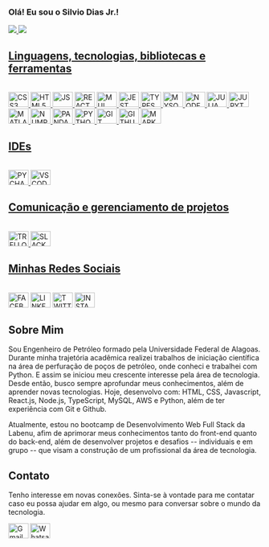 ### Olá! Eu sou o Silvio Dias Jr.!

<div>
  <a href='https://github.com/silviordjr'>
    <img heigth='180em' src='https://github-readme-stats.vercel.app/api?username=silviordjr&show_icons=true&theme=dracula&include_all_commits=true&count_private=true'/>
    <img heigth='180em' src='https://github-readme-stats.vercel.app/api/top-langs/?username=silviordjr&layout=compact&langs_count=16&theme=dracula'/>
</div>
<h2>Linguagens, tecnologias, bibliotecas e ferramentas</h2>
<div style='display: inline_block'><br>
  <img aligin='center' alt='CSS3' height='30' width='40' src="https://cdn.jsdelivr.net/gh/devicons/devicon/icons/css3/css3-original.svg" />
  <img aligin='center' alt='HTML5' height='30' width='40' src="https://cdn.jsdelivr.net/gh/devicons/devicon/icons/html5/html5-original.svg" />
  <img aligin='center' alt='JS' height='30' width='40' src="https://cdn.jsdelivr.net/gh/devicons/devicon/icons/javascript/javascript-plain.svg" />
  <img aligin='center' alt='REACT' height='30' width='40' src="https://cdn.jsdelivr.net/gh/devicons/devicon/icons/react/react-original.svg" />
  <img aligin='center' alt='MUI' height='30' width='40' src="https://cdn.jsdelivr.net/gh/devicons/devicon/icons/materialui/materialui-original.svg" />
  <img aligin='center' alt='JEST' height='30' width='40'  src="https://cdn.jsdelivr.net/gh/devicons/devicon/icons/jest/jest-plain.svg" />
  <img aligin='center' alt='TYPESCRIPT' height='30' width='40' src="https://cdn.jsdelivr.net/gh/devicons/devicon/icons/typescript/typescript-original.svg" />
  <img aligin='center' alt='MYSQL' height='30' width='40' src="https://cdn.jsdelivr.net/gh/devicons/devicon/icons/mysql/mysql-original-wordmark.svg" />
  <img aligin='center' alt='NODEJS' height='30' width='40' src="https://cdn.jsdelivr.net/gh/devicons/devicon/icons/nodejs/nodejs-original.svg" />
  <img aligin='center' alt='JULIA' height='30' width='40' src="https://cdn.jsdelivr.net/gh/devicons/devicon/icons/julia/julia-original.svg" />
  <img aligin='center' alt='JUPYTER' height='30' width='40' src="https://cdn.jsdelivr.net/gh/devicons/devicon/icons/jupyter/jupyter-original-wordmark.svg" />
  <img aligin='center' alt='MATLAB' height='30' width='40' src="https://cdn.jsdelivr.net/gh/devicons/devicon/icons/matlab/matlab-original.svg" />
  <img aligin='center' alt='NUMPY' height='30' width='40'  src="https://cdn.jsdelivr.net/gh/devicons/devicon/icons/numpy/numpy-original-wordmark.svg" />
  <img aligin='center' alt='PANDAS' height='30' width='40' src="https://cdn.jsdelivr.net/gh/devicons/devicon/icons/pandas/pandas-original.svg" />
  <img aligin='center' alt='PYTHON' height='30' width='40' src="https://cdn.jsdelivr.net/gh/devicons/devicon/icons/python/python-original.svg" />
  <img aligin='center' alt='GIT' height='30' width='40' src="https://cdn.jsdelivr.net/gh/devicons/devicon/icons/git/git-original.svg" />
  <img aligin='center' alt='GITHUB' height='30' width='40' src="https://cdn.jsdelivr.net/gh/devicons/devicon/icons/github/github-original.svg" />
  <img aligin='center' alt='MARKDOWN' height='30' width='40' src="https://cdn.jsdelivr.net/gh/devicons/devicon/icons/markdown/markdown-original.svg" />
</div>
<h2>IDEs</h2>
<div style='display: inline_block'><br>
  <img aligin='center' alt='PYCHARM' height='30' width='40' src="https://cdn.jsdelivr.net/gh/devicons/devicon/icons/pycharm/pycharm-original.svg" />
  <img aligin='center' alt='VSCODE' height='30' width='40' src="https://cdn.jsdelivr.net/gh/devicons/devicon/icons/vscode/vscode-original.svg" />
</div>
<h2>Comunicação e gerenciamento de projetos</h2>
<div style='display: inline_block'><br>
  <img aligin='center' alt='TRELLO' height='30' width='40'  src="https://cdn.jsdelivr.net/gh/devicons/devicon/icons/trello/trello-plain.svg" />
  <img aligin='center' alt='SLACK' height='30' width='40' src="https://cdn.jsdelivr.net/gh/devicons/devicon/icons/slack/slack-original.svg" />
</div>
<h2>Minhas Redes Sociais</h2>
<div style='display: inline_block'><br>
  <a href='https://www.facebook.com/silviodiasjunior.shibe' target="_blank"><img aligin='center' alt='FACEBOOK' height='30' width='40' src="https://cdn.jsdelivr.net/gh/devicons/devicon/icons/facebook/facebook-plain.svg" /></a>
  <a href='https://www.linkedin.com/in/silvio-dias-junior/' target='_blank'><img aligin='center' alt='LINKEDIN' height='30' width='40' src="https://cdn.jsdelivr.net/gh/devicons/devicon/icons/linkedin/linkedin-original.svg" /></a>
  <a href='https://twitter.com/silviordjr' target='_blank'><img aligin='center' alt='TWITTER' height='30' width='40' src="https://cdn.jsdelivr.net/gh/devicons/devicon/icons/twitter/twitter-original.svg" /></a>
  <a href='https://www.instagram.com/silviordjr/' target='_blank'><img aligin='center' alt='INSTAGRAM' height='30' width='40' src="https://cdn.jsdelivr.net/npm/simple-icons@v3/icons/instagram.svg"/></a>
</div>
<h2>Sobre Mim</h2>
<div>
    <p>Sou Engenheiro de Petróleo formado pela Universidade Federal de Alagoas. Durante minha trajetória acadêmica realizei trabalhos de iniciação científica na área de perfuração de poços de petróleo, onde conheci e trabalhei com Python. E assim se iniciou meu crescente interesse pela área de tecnologia. Desde então, busco sempre aprofundar meus conhecimentos, além de aprender novas tecnologias. Hoje, desenvolvo com:  HTML, CSS, Javascript, React.js, Node.js, TypeScript, MySQL, AWS e Python, além de ter experiência com Git e Github.</p>
  
  <p>Atualmente, estou no bootcamp de Desenvolvimento Web Full Stack da Labenu, afim de aprimorar meus conhecimentos tanto do front-end quanto do back-end, além de desenvolver projetos e desafios -- individuais e em grupo -- que visam a construção de um profissional da área de tecnologia.</p> 
</div>
<h2>Contato</h2>
<p>
  Tenho interesse em novas conexões. Sinta-se à vontade para me contatar caso eu possa ajudar em algo, ou mesmo para conversar sobre o mundo da tecnologia.
</p>

<div>
  <a target="_blank" href="mailto:silviordjr@outlook.com">
    <img align="left" alt="Gmail" height='30' width='40'  src="https://cdn.jsdelivr.net/npm/simple-icons@v3/icons/gmail.svg" />
  </a>
  <a target="_blank" href="https://api.whatsapp.com/send?phone=5582982285171">
    <img align="left" alt="Whatsapp" height='30' width='40' src="https://cdn.jsdelivr.net/npm/simple-icons@v3/icons/whatsapp.svg" />
  </a>
</div>
  
  
